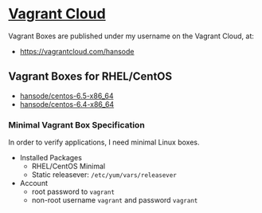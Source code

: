 # [Vagrant Cloud](https://vagrantcloud.com/)

Vagrant Boxes are published under my username on the Vagrant Cloud, at:

+ https://vagrantcloud.com/hansode

## Vagrant Boxes for RHEL/CentOS

+ [hansode/centos-6.5-x86_64](https://vagrantcloud.com/hansode/centos-6.5-x86_64)
+ [hansode/centos-6.4-x86_64](https://vagrantcloud.com/hansode/centos-6.4-x86_64)

### Minimal Vagrant Box Specification

In order to verify applications, I need minimal Linux boxes.

+ Installed Packages
  + RHEL/CentOS Minimal
  + Static releasever: `/etc/yum/vars/releasever`
+ Account
  + root password to `vagrant`
  + non-root username `vagrant` and password `vagrant`
